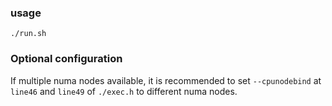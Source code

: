 ### usage 
```
./run.sh 
```

### Optional configuration 
If multiple numa nodes available, it is recommended to set `--cpunodebind` at `line46` and `line49` of `./exec.h` to different numa nodes.
